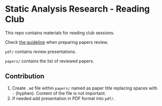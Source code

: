 # Static Analysis Research - Reading Club

This repo contains materials for reading club sessions.

Check [the guideline](paper-review-guideline.md)
when preparing papers review.

`pdf/` contains review presentations. 
 
`papers/` contains the list of reviewed papers.

## Contribution

1. Create `.md` file within `papers/` named as paper title replacing spaces with `-` (hyphen). Content of the file is not important.
2. If needed add presentation in PDF format into `pdf/`.
